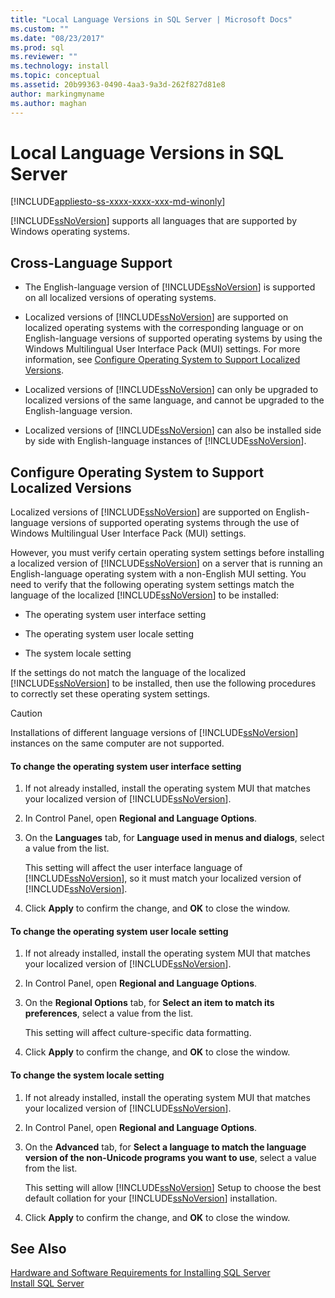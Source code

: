 ```yaml
---
title: "Local Language Versions in SQL Server | Microsoft Docs"
ms.custom: ""
ms.date: "08/23/2017"
ms.prod: sql
ms.reviewer: ""
ms.technology: install
ms.topic: conceptual
ms.assetid: 20b99363-0490-4aa3-9a3d-262f827d81e8
author: markingmyname
ms.author: maghan
---
```

# Local Language Versions in SQL Server
[!INCLUDE[appliesto-ss-xxxx-xxxx-xxx-md-winonly](../../includes/appliesto-ss-xxxx-xxxx-xxx-md-winonly.md)]

  [!INCLUDE[ssNoVersion](../../includes/ssnoversion-md.md)] supports all languages that are supported by Windows operating systems.  
  
## Cross-Language Support  
  
-   The English-language version of [!INCLUDE[ssNoVersion](../../includes/ssnoversion-md.md)] is supported on all localized versions of operating systems.  
  
-   Localized versions of [!INCLUDE[ssNoVersion](../../includes/ssnoversion-md.md)] are supported on localized operating systems with the corresponding language or on English-language versions of supported operating systems by using the Windows Multilingual User Interface Pack (MUI) settings. For more information, see [Configure Operating System to Support Localized Versions](../../sql-server/install/local-language-versions-in-sql-server.md#BK_ConfigureOS).  
  
-   Localized versions of [!INCLUDE[ssNoVersion](../../includes/ssnoversion-md.md)] can only be upgraded to localized versions of the same language, and cannot be upgraded to the English-language version.  
  
-   Localized versions of [!INCLUDE[ssNoVersion](../../includes/ssnoversion-md.md)] can also be installed side by side with English-language instances of [!INCLUDE[ssNoVersion](../../includes/ssnoversion-md.md)].  
  
##  <a name="BK_ConfigureOS"></a> Configure Operating System to Support Localized Versions  
 Localized versions of [!INCLUDE[ssNoVersion](../../includes/ssnoversion-md.md)] are supported on English-language versions of supported operating systems through the use of Windows Multilingual User Interface Pack (MUI) settings.  
  
 However, you must verify certain operating system settings before installing a localized version of [!INCLUDE[ssNoVersion](../../includes/ssnoversion-md.md)] on a server that is running an English-language operating system with a non-English MUI setting. You need to verify that the following operating system settings match the language of the localized [!INCLUDE[ssNoVersion](../../includes/ssnoversion-md.md)] to be installed:  
  
-   The operating system user interface setting  
  
-   The operating system user locale setting  
  
-   The system locale setting  
  
 If the settings do not match the language of the localized [!INCLUDE[ssNoVersion](../../includes/ssnoversion-md.md)] to be installed, then use the following procedures to correctly set these operating system settings.  
  
> [!CAUTION]  
>  Installations of different language versions of [!INCLUDE[ssNoVersion](../../includes/ssnoversion-md.md)] instances on the same computer are not supported.  
  
#### To change the operating system user interface setting  
  
1.  If not already installed, install the operating system MUI that matches your localized version of [!INCLUDE[ssNoVersion](../../includes/ssnoversion-md.md)].  
  
2.  In Control Panel, open **Regional and Language Options**.  
  
3.  On the **Languages** tab, for **Language used in menus and dialogs**, select a value from the list.  
  
     This setting will affect the user interface language of [!INCLUDE[ssNoVersion](../../includes/ssnoversion-md.md)], so it must match your localized version of [!INCLUDE[ssNoVersion](../../includes/ssnoversion-md.md)].  
  
4.  Click **Apply** to confirm the change, and **OK** to close the window.  
  
#### To change the operating system user locale setting  
  
1.  If not already installed, install the operating system MUI that matches your localized version of [!INCLUDE[ssNoVersion](../../includes/ssnoversion-md.md)].  
  
2.  In Control Panel, open **Regional and Language Options**.  
  
3.  On the **Regional Options** tab, for **Select an item to match its preferences**, select a value from the list.  
  
     This setting will affect culture-specific data formatting.  
  
4.  Click **Apply** to confirm the change, and **OK** to close the window.  
  
#### To change the system locale setting  
  
1.  If not already installed, install the operating system MUI that matches your localized version of [!INCLUDE[ssNoVersion](../../includes/ssnoversion-md.md)].  
  
2.  In Control Panel, open **Regional and Language Options**.  
  
3.  On the **Advanced** tab, for **Select a language to match the language version of the non-Unicode programs you want to use**, select a value from the list.  
  
     This setting will allow [!INCLUDE[ssNoVersion](../../includes/ssnoversion-md.md)] Setup to choose the best default collation for your [!INCLUDE[ssNoVersion](../../includes/ssnoversion-md.md)] installation.  
  
4.  Click **Apply** to confirm the change, and **OK** to close the window.  
  
## See Also  
 [Hardware and Software Requirements for Installing SQL Server](../../sql-server/install/hardware-and-software-requirements-for-installing-sql-server.md)   
 [Install SQL Server](../../database-engine/install-windows/install-sql-server.md)  
  
  
